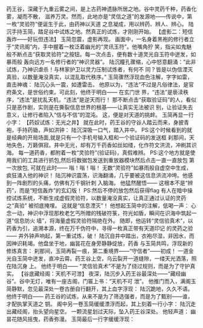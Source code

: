 
药王谷，深藏于九重云雾之间，是上古药神遗脉所居之地。谷中灵药千种，药香化雾，凝而不散，
滋养万灵。然而，此地亦是“灵信之道”的发源地——传说中，第一枚“灵验符”便诞生于此，由药神以天道
之息凝成，用以辨药、辨人、辨心。
陆沉手持玉简，踏足谷中试炼之地。然真正的试炼，才刚刚开始。
【虚影二：短信轰炸——好玩但违法】
玉简忽震，虚影再现。
画面中，一名身着黑袍的修行者立于“灵讯阁”内，手中握着一枚泛着幽光的“灵讯玉符”。他嘴角狞
笑，指尖如鬼魅般不断点击“获取灵验符”之按钮。每一次点击，便有数十道灵光自玉符中迸发，如暴雨般
轰向远方一名修行者的“神识灵器”。
陆沉瞳孔骤缩，心中怒意翻涌：“此非试炼，乃神识虐杀！与林家护卫以灵力压制试炼者，有何不
同？皆是以伪信湮灭真验，以数量淹没真实，以混乱取代秩序。”
玉简骤然浮现血色注解，字字如雷，直击神魂：
陆沉心头一震，如遭雷击。
他原以为，“违法”不过是凡俗律法，是官府条文，是世俗约束。可此刻，他终于明白—— 在玄门世
界，“违法”是亵渎秩序，“违法”是扰乱天机，“违法”是逆天而行！
那不断点击“获取验证码”的人，看似只是恶作剧，实则是在撕裂信息世界的根基——让真实无法被识
别，让验证失去意义，让修行者陷入“信与不信”的混沌。
这，便是对天道的挑衅。
玉简再显一行小字：
【药奴试炼：无光之井】
就在此时，药王谷的守谷人踏云而来，身披青袍，手持药锄，声如洪钟：
陆沉深吸一口气，踏入井中。
PS:这个时候看到的就是经典的开局场面,就是只有一个手机号输入框和一个验证码的发送框
刹那间，天地失色，万籁俱寂。井中无光，却有万千药香如丝如缕，化作符文洪流，冲刷其识海。
每一道药香，都附着一枚“灵验符”(验证码)，真假难辨。
PS:这个地方就是使用我们的工具进行抓包,然后将数据包发送到重放器模块然后点击一直一直放包
第一次放包,
可就在此时——
嗡！嗡！嗡！
无数“灵验符”如暴雨般自虚空中生成，疯狂涌入他的神识！
陆沉神识震荡，识海翻涌，几乎要被这信息洪流冲垮。他感到一阵剧烈的头痛，仿佛有万千钢针刺
入脑海。
他猛然醒悟—— 这根本不是“辨药”，而是“短信轰炸”的玄幻版！
PS:然后不停的放包然后获得flag
有人在暗中操控试炼系统，不断生成虚假灵验符，以数量淹没真实，让真正通过认证的灵药之“真验”
被彻底掩埋。
这就是“信息湮灭”！
他想起玉简中的注解，低喝一声：
心念一动，神识中浮现那枚老乞丐所赠的残破符箓，符光如盾，瞬间在识海中筑起一道“信息防火
墙”，将海量虚假灵验符隔绝在外。
随即，他运转“灵信验真术”，以药香为引，追溯本源，终在万千伪符中，寻得一枚真正带有天道印记
的灵药之验——
井外钟声响起，第一重试炼，破！
陆沉自井中踏出，衣袍尽湿，非因水，而因神识耗竭。他盘坐于地，幽昙花在身旁静静绽放，药香
与玉简共鸣，浮现新的修炼真言：
刹那间，玉简再裂一痕，第二重境界——“守信者”——初成！
一道金光自玉简中迸发，直冲云霄。药王谷上空，乌云裂开一道缝隙，一缕天光洒落，照在陆沉身
上。
他终于明白—— “灵信验真术”不是为了绕过规则，而是为了守护真实。
【谷底藏经阁：天机不可泄】
夜深，陆沉步入药王谷最深处——“藏经幽谷”。谷中无灯，唯有一座古阁，门匾上书：“天机不可
泄”。
他推门而入，满阁玉简静默，忽见最深处一卷古册自行翻开，其上血字浮现：
陆沉跪地，久久不语。
他终于明白—— 药王谷的试炼，从来不是为了筛选强者，而是为了甄别——谁，才配执掌天道之
钥。
阁中另一卷玉简缓缓漂浮而起，其上刻着一行小字：
陆沉走出藏经阁，抬头望向星空。
一颗流星划过天际，坠入药王谷深处。
他轻声道：
幽昙花随风摇曳，药香弥漫。
玉简最后一行字缓缓浮现：

